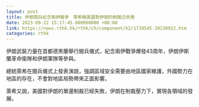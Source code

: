 ```yaml
---
layout: post
title: 伊朗閱兵紀念兩伊戰爭　萊希稱美國對伊朗的制裁已失敗
date: 2023-09-22 15:17:45.000000000 +08:00
link: https://news.rthk.hk/rthk/ch/component/k2/1719545-20230922.htm
categories: rthk
---
```


伊朗武裝力量在首都德黑蘭舉行閱兵儀式，紀念兩伊戰爭爆發43周年，伊朗伊斯蘭革命衛隊和伊朗軍隊等參與。

總統萊希在閱兵儀式上發表演說，強調區域安全需要由地區國家維護，外國勢力在地區的存在，不會對地區局勢帶來正面影響。 

萊希又說，美國對伊朗的單邊制裁已經失敗，伊朗在制裁壓力下，實現各領域的發展。
